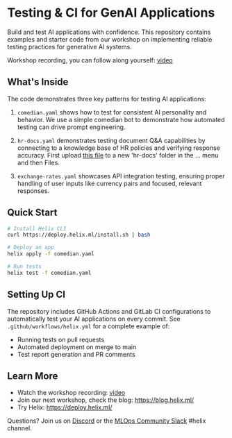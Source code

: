 # Testing & CI for GenAI Applications

Build and test AI applications with confidence. This repository contains examples and starter code from our workshop on implementing reliable testing practices for generative AI systems.

Workshop recording, you can follow along yourself: [video](https://www.youtube.com/watch?v=Wz1HXUBSThA)

## What's Inside

The code demonstrates three key patterns for testing AI applications:

1. `comedian.yaml` shows how to test for consistent AI personality and behavior. We use a simple comedian bot to demonstrate how automated testing can drive prompt engineering.

2. `hr-docs.yaml` demonstrates testing document Q&A capabilities by connecting to a knowledge base of HR policies and verifying response accuracy. First upload [this file](https://communityfoundations.ca/wp-content/uploads/2021/08/HR-Guide_-Policy-and-Procedure-Template.pdf) to a new 'hr-docs' folder in the ... menu and then Files.

3. `exchange-rates.yaml` showcases API integration testing, ensuring proper handling of user inputs like currency pairs and focused, relevant responses.

## Quick Start

```bash
# Install Helix CLI
curl https://deploy.helix.ml/install.sh | bash

# Deploy an app
helix apply -f comedian.yaml

# Run tests
helix test -f comedian.yaml
```

## Setting Up CI

The repository includes GitHub Actions and GitLab CI configurations to automatically test your AI applications on every commit. See `.github/workflows/helix.yml` for a complete example of:
- Running tests on pull requests
- Automated deployment on merge to main
- Test report generation and PR comments

## Learn More

- Watch the workshop recording: [video](https://www.youtube.com/watch?v=Wz1HXUBSThA)
- Join our next workshop, check the blog: https://blog.helix.ml/
- Try Helix: https://deploy.helix.ml/

Questions? Join us on [Discord](https://discord.gg/VJftd844GE) or the [MLOps Community Slack](https://gatewaze.mlops.community/) #helix channel.
